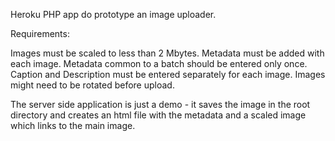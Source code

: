 Heroku PHP app do prototype an image uploader.

Requirements:

Images must be scaled to less than 2 Mbytes.
Metadata must be added with each image.
Metadata common to a batch should be entered only once.
Caption and Description must be entered separately for each image.
Images might need to be rotated before upload.

The server side application is just a demo - it saves the image in the root directory and creates an html file with the metadata and a scaled image which links to the main image.

